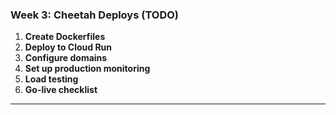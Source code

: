 ### Week 3: Cheetah Deploys (TODO)
1. **Create Dockerfiles**
2. **Deploy to Cloud Run**
3. **Configure domains**
4. **Set up production monitoring**
5. **Load testing**
6. **Go-live checklist**

---
